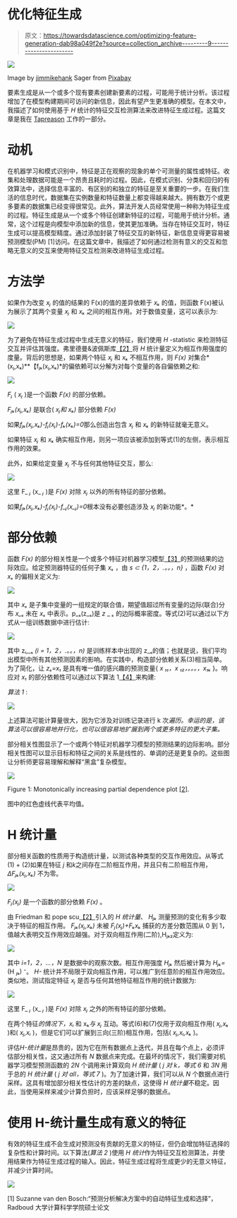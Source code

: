 # 优化特征生成

> 原文：<https://towardsdatascience.com/optimizing-feature-generation-dab98a049f2e?source=collection_archive---------9----------------------->

![](img/5394ed4bbe084c64b1dcedb54afd5949.png)

Image by [jimmikehank](https://pixabay.com/users/jimmikehank-2092924/) Sager from [Pixabay](https://pixabay.com/?utm_source=link-attribution&amp;utm_medium=referral&amp;utm_campaign=image&amp;utm_content=2755908)

要素生成是从一个或多个现有要素创建新要素的过程，可能用于统计分析。该过程增加了在模型构建期间可访问的新信息，因此有望产生更准确的模型。在本文中，我描述了如何使用基于 *H* 统计的特征交互检测算法来改进特征生成过程。这篇文章是我在 [Tapreason](https://tapreason.com/) 工作的一部分。

# 动机

在机器学习和模式识别中，特征是正在观察的现象的单个可测量的属性或特征。收集和处理数据可能是一个昂贵且耗时的过程。因此，在模式识别、分类和回归的有效算法中，选择信息丰富的、有区别的和独立的特征是至关重要的一步。在我们生活的信息时代，数据集在实例数量和特征数量上都变得越来越大。拥有数万个或更多要素的数据集已经变得很常见。此外，算法开发人员经常使用一种称为特征生成的过程。特征生成是从一个或多个特征创建新特征的过程，可能用于统计分析。通常，这个过程是向模型中添加新的信息，使其更加准确。当存在特征交互时，特征生成可以提高模型精度。通过添加封装了特征交互的新特征，新信息变得更容易被预测模型(PM) [1]访问。在这篇文章中，我描述了如何通过检测有意义的交互和忽略无意义的交互来使用特征交互检测来改进特征生成过程。

# 方法学

如果作为改变 *xⱼ* 的值的结果的 F(x)的值的差异依赖于 *xₖ* 的值，则函数 F(x)被认为展示了其两个变量 *xⱼ* 和 *xₖ* 之间的相互作用。对于数值变量，这可以表示为:

![](img/936eb22f670fa715a958a30c6ed191a8.png)

为了避免在特征生成过程中生成无意义的特征，我们使用 *H* -statistic 来检测特征交互并评估其强度。弗里德曼&波佩斯库[【2】](https://arxiv.org/pdf/0811.1679.pdf)将 *H* 统计量定义为相互作用强度的度量。背后的思想是，如果两个特征 *xⱼ* 和 *xₖ* 不相互作用，则 *F(x)* 对集合*(xⱼ,xₖ)**【fⱼₖ(xⱼ,xₖ)*的偏依赖可以分解为对每个变量的各自偏依赖之和:

![](img/3a95b5fe9684c34db00d93ba8214a831.png)

*Fⱼ* ( *xⱼ* )是一个函数 *F(x)* 的部分依赖。

*Fⱼₖ(xⱼ,xₖ)* 是联合( *xⱼ和 xₖ)* 部分依赖 *F(x)*

如果*fⱼₖ(xⱼ,xₖ)-fⱼ(xⱼ)-fₖ(xₖ)=0*那么创造出包含 *xⱼ* 和 *xₖ* 的新特征就毫无意义。

如果特征 *xⱼ* 和 *xₖ* 确实相互作用，则另一项应该被添加到等式(1)的左侧，表示相互作用的效果。

此外，如果给定变量 *xⱼ* 不与任何其他特征交互，那么:

![](img/befd780eb0c6767f7137e7383b0e4623.png)

这里 F_ *ⱼ* (x_ *ⱼ* )是 *F(x)* 对除 *xⱼ* 以外的所有特征的部分依赖。

如果*fⱼₖ(xⱼ,xₖ)-fⱼ(xⱼ)-f_ⱼ(x_ⱼ)=0*根本没有必要创造涉及 *xⱼ* 的新功能*。*

# 部分依赖

函数 *F(x)* 的部分相关性是一个或多个特征对机器学习模型[【3】](https://statweb.stanford.edu/~jhf/ftp/trebst.pdf)的预测结果的边际效应。给定预测器特征的任何子集 *xₛ* ，由 *s ⊂ {1，2，.。。，n}* ，函数 *F(x)* 对 *xₛ* 的偏相关定义为:

![](img/987a690c36d1c838ecb332f133574ad8.png)

其中 *xₛ* 是子集中变量的一组规定的联合值，期望值超过所有变量的边际(联合)分布 *x_ₛ* 未在 *xₛ* 中表示。p_ₛ(z_ₛ)是 *z* _ *ₛ* 的边际概率密度。等式(2)可以通过以下方式从一组训练数据中进行估计:

![](img/c33dbcbab786bd05f86b0b693c0dec7c.png)

其中 zᵢ,_ₛ *(i = 1，2，.。。，n)* 是训练样本中出现的 z_ₛ的值；也就是说，我们平均出模型中所有其他预测因素的影响。在实践中，构造部分依赖关系(3)相当简单。为了简化，让 *zₛ=x₁* 是具有唯一值的感兴趣的预测变量{ *x ₁₁，x ₁₂，。。。，x₁ₖ* }。响应对 *x₁* 的部分依赖性可以通过以下算法 1[【4】](https://journal.r-project.org/archive/2017/RJ-2017-016/RJ-2017-016.pdf)来构建:

*算法 1* :

![](img/9f06f56c880cb4dce0c54925ae5d8429.png)

上述算法可能计算量很大，因为它涉及对训练记录进行 k 次*遍历。幸运的是，该算法可以很容易地并行化，也可以很容易地扩展到两个或更多特征的更大子集。*

部分相关性图显示了一个或两个特征对机器学习模型的预测结果的边际影响。部分相关性图可以显示目标和特征之间的关系是线性的、单调的还是更复杂的。这些图让分析师更容易理解和解释“黑盒”复杂模型。

![](img/2d63f63186498a1c7cd3889d4d46ec5a.png)

Figure 1: Monotonically increasing partial dependence plot [[2]](https://arxiv.org/pdf/0811.1679.pdf).

图中的红色虚线代表平均值。

# **H 统计量**

部分相关函数的性质用于构造统计量，以测试各种类型的交互作用效应。从等式(1) + (2)如果在特征 *j* 和*k*之间存在二阶相互作用，并且只有二阶相互作用， *∆Fⱼₖ(xⱼ,xₖ)* 不为零。

![](img/c919713fa41f890beab7e09f894eeb62.png)

*Fⱼ(xⱼ)* 是一个函数的部分依赖 *F(x)* 。

由 Friedman 和 pope scu[【2】](https://arxiv.org/pdf/0811.1679.pdf)引入的 *H 统计量*、 *Hⱼₖ* 测量预测的变化有多少取决于特征的相互作用。 *Fⱼₖ(xⱼ,xₖ)* 未被 *Fⱼ(xⱼ)+Fₖxₖ* 捕获的方差分数范围从 0 到 1，值越大表明交互作用效应越强。对于双向相互作用(二阶),Hⱼₖ₂定义为:

![](img/2649431d914584943e05581317ed56fe.png)

其中 *i=1，2，…，N* 是数据中的观察次数。相互作用强度 *Hⱼₖ* 然后被计算为 *Hⱼₖ=* (H ⱼₖ) ⁻。 *H-* 统计并不局限于双向相互作用，可以推广到任意阶的相互作用效应。类似地，测试指定特征 *xⱼ* 是否与任何其他特征相互作用的统计数据为:

![](img/0ab20b9c98ddc74542f947597914ca5a.png)

这里 F_ *ⱼ* (x_ *ⱼ* )是 *F(x)* 对除 *xⱼ* 之外的所有特征的部分依赖。

在两个特征*的情况下，xₗ* 和 xₖ*与 xⱼ* 互动。等式(6)和(7)仅用于双向相互作用( *xⱼ,xₖ* )和( *xⱼ,xₗ* )，但是它们可以扩展到三向(三阶)相互作用，包括( *xⱼ,xₗ,xₖ* )。

评估*H-统计量*是昂贵的，因为它在所有数据点上迭代，并且在每个点上，必须评估部分相关性，这又通过所有 *N* 数据点来完成。在最坏的情况下，我们需要对机器学习模型预测函数的 *2N* 个调用来计算双向 *H 统计量* ( *j 对 k，等式 6* 和 *3N* 用于总的 *H 统计量* ( *j 对 all，等式 7* )。为了加速计算，我们可以从 *N* 个数据点进行采样。这具有增加部分相关性估计的方差的缺点，这使得 *H 统计量*不稳定。因此，当使用采样来减少计算负担时，应该采样足够的数据点。

# 使用 H-统计量生成有意义的特征

有效的特征生成不会生成对预测没有贡献的无意义的特征，但仍会增加特征选择的复杂性和计算时间。以下算法(*算法 2* )使用 *H 统计*作为特征交互检测算法，并使用结果作为特征生成过程的输入。因此，特征生成过程将生成更少的无意义特征，并减少计算时间。

![](img/d0c5bc204a7a31a1cc30fd2033f531d4.png)

[1] Suzanne van den Bosch:“预测分析解决方案中的自动特征生成和选择”，Radboud 大学计算科学学院硕士论文